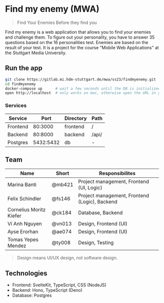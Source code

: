 # Find my enemy (MWA)

> Find Your Enemies Before they find you

Find my enemy is a web application that allows you to find your enemies and
challenge them. To figure out your personality, you have to answer 35 questions
based on the 16 personalities test. Enemies are based on the result of your
test. It is a project for the course "Mobile Web Applications" at the Stuttgart
Media University.

## Run the app

```bash
git clone https://gitlab.mi.hdm-stuttgart.de/mwa/ss23/findmyenemy.git
cd findmyenemy
docker-compose up      # wait a few seconds until the DB is initialized
open http://localhost  # only works on mac, otherwise open the URL in your favorite browser
```

### Services

| Service  | Port      | Directory | Path  |
| -------- | --------- | --------- | ----- |
| Frontend | 80:3000   | frontend  | /     |
| Backend  | 80:8000   | backend   | /api/ |
| Postgres | 5432:5432 | db        | -     |

## Team

| Name                    | Short  | Responsibilites                               |
| ----------------------- | ------ | --------------------------------------------- |
| Marina Banti            | @mb421 | Project management, Frontend (UI, Logic)      |
| Felix Schindler         | @fs146 | Project management, Frontend (Logic), Backend |
| Cornelius Moritz Kiefer | @ck184 | Database, Backend                             |
| Vi Anh Nguyen           | @vn013 | Design, Frontend (UI)                         |
| Ayse Erorhan            | @ae074 | Design, Frontend (UI)                         |
| Tomas Yepes Mendez      | @ty008 | Design, Testing                               |

> Design means UI/UX design, not software design.

## Technologies

- Frontend: SvelteKit, TypeScript, CSS (NodeJS)
- Backend: Hono, TypeScript (Deno)
- Database: Postgres
